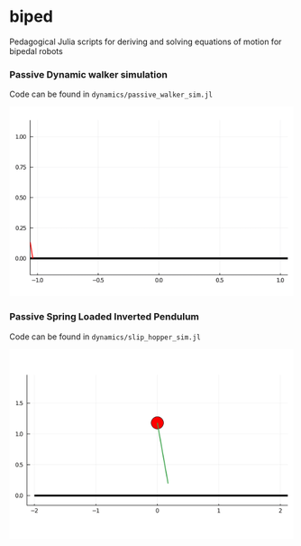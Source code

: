 # biped

Pedagogical Julia scripts for deriving and solving equations of motion for bipedal robots

### Passive Dynamic walker simulation
Code can be found in `dynamics/passive_walker_sim.jl`


![](dynamics/walker.gif)


### Passive Spring Loaded Inverted Pendulum
Code can be found in `dynamics/slip_hopper_sim.jl`

![](dynamics/hopper.gif)
